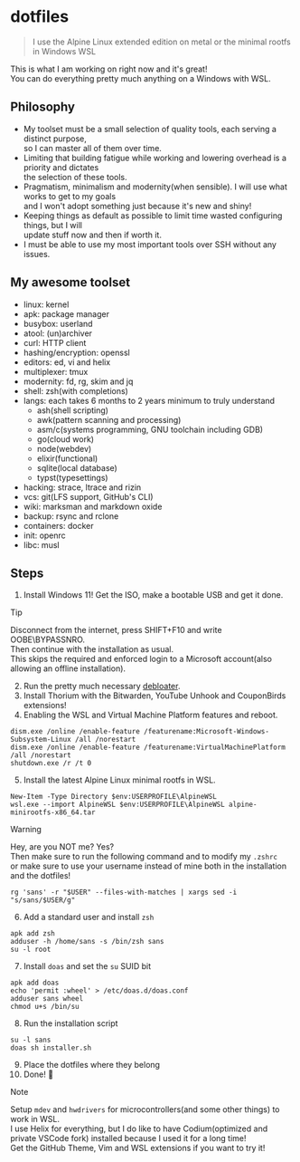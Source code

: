 # dotfiles
> I use the Alpine Linux extended edition on metal or the minimal rootfs in Windows WSL

This is what I am working on right now and it's great!  
You can do everything pretty much anything on a Windows with WSL.

## Philosophy
* My toolset must be a small selection of quality tools, each serving a distinct purpose,  
  so I can master all of them over time.
* Limiting that building fatigue while working and lowering overhead is a priority and dictates  
  the selection of these tools.
* Pragmatism, minimalism and modernity(when sensible). I will use what works to get to my goals  
  and I won't adopt something just because it's new and shiny!
* Keeping things as default as possible to limit time wasted configuring things, but I will  
  update stuff now and then if worth it.
* I must be able to use my most important tools over SSH without any issues.

## My awesome toolset
* linux: kernel
* apk: package manager
* busybox: userland
* atool: (un)archiver
* curl: HTTP client
* hashing/encryption: openssl
* editors: ed, vi and helix
* multiplexer: tmux
* modernity: fd, rg, skim and jq
* shell: zsh(with completions)
* langs: each takes 6 months to 2 years minimum to truly understand
  * ash(shell scripting)
  * awk(pattern scanning and processing)
  * asm/c(systems programming, GNU toolchain including GDB)
  * go(cloud work)
  * node(webdev)
  * elixir(functional)
  * sqlite(local database)
  * typst(typesettings)
* hacking: strace, ltrace and rizin
* vcs: git(LFS support, GitHub's CLI)
* wiki: marksman and markdown oxide
* backup: rsync and rclone
* containers: docker
* init: openrc
* libc: musl

## Steps
1. Install Windows 11!
Get the ISO, make a bootable USB and get it done.  

> [!TIP]
> Disconnect from the internet, press SHIFT+F10 and write OOBE\BYPASSNRO.  
> Then continue with the installation as usual.  
> This skips the required and enforced login to a Microsoft account(also allowing an offline installation).  

2. Run the pretty much necessary [debloater](https://github.com/Raphire/Win11Debloat).
3. Install Thorium with the Bitwarden, YouTube Unhook and CouponBirds extensions!
4. Enabling the WSL and Virtual Machine Platform features and reboot.
```
dism.exe /online /enable-feature /featurename:Microsoft-Windows-Subsystem-Linux /all /norestart
dism.exe /online /enable-feature /featurename:VirtualMachinePlatform /all /norestart
shutdown.exe /r /t 0
```
5. Install the latest Alpine Linux minimal rootfs in WSL.
```
New-Item -Type Directory $env:USERPROFILE\AlpineWSL
wsl.exe --import AlpineWSL $env:USERPROFILE\AlpineWSL alpine-minirootfs-x86_64.tar
```

> [!WARNING]
> Hey, are you NOT me? Yes?  
> Then make sure to run the following command and to modify my `.zshrc`  
> or make sure to use your username instead of mine both in the installation and the dotfiles!  
```
rg 'sans' -r "$USER" --files-with-matches | xargs sed -i "s/sans/$USER/g"
```

6. Add a standard user and install `zsh`
```
apk add zsh
adduser -h /home/sans -s /bin/zsh sans
su -l root
```
7. Install `doas` and set the `su` SUID bit
```
apk add doas
echo 'permit :wheel' > /etc/doas.d/doas.conf
adduser sans wheel
chmod u+s /bin/su
```
8. Run the installation script
```
su -l sans
doas sh installer.sh
```
9. Place the dotfiles where they belong
10. Done! 🎉

> [!NOTE]
> Setup `mdev` and `hwdrivers` for microcontrollers(and some other things) to work in WSL.  
> I use Helix for everything, but I do like to have Codium(optimized and private VSCode fork) installed because I used it for a long time!  
> Get the GitHub Theme, Vim and WSL extensions if you want to try it!
